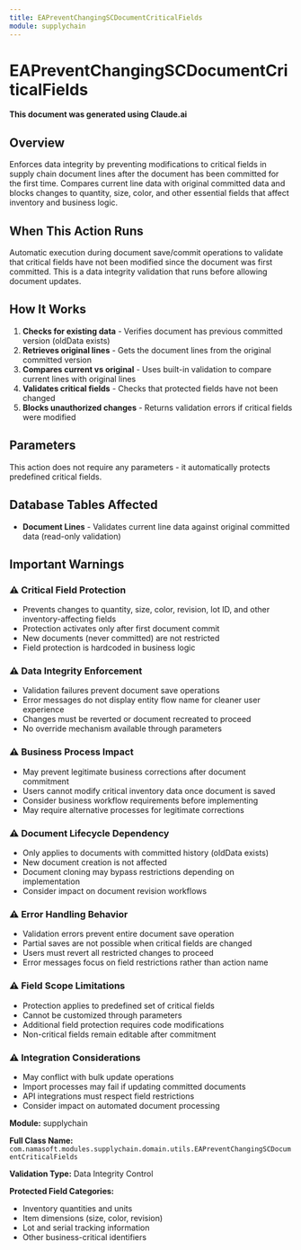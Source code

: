 ```yaml
---
title: EAPreventChangingSCDocumentCriticalFields
module: supplychain
---
```



<div class='entity-flows'>

# EAPreventChangingSCDocumentCriticalFields

**This document was generated using Claude.ai**

## Overview

Enforces data integrity by preventing modifications to critical fields in supply chain document lines after the document has been committed for the first time. Compares current line data with original committed data and blocks changes to quantity, size, color, and other essential fields that affect inventory and business logic.

## When This Action Runs

Automatic execution during document save/commit operations to validate that critical fields have not been modified since the document was first committed. This is a data integrity validation that runs before allowing document updates.

## How It Works

1. **Checks for existing data** - Verifies document has previous committed version (oldData exists)
2. **Retrieves original lines** - Gets the document lines from the original committed version
3. **Compares current vs original** - Uses built-in validation to compare current lines with original lines
4. **Validates critical fields** - Checks that protected fields have not been changed
5. **Blocks unauthorized changes** - Returns validation errors if critical fields were modified

## Parameters

This action does not require any parameters - it automatically protects predefined critical fields.

## Database Tables Affected

- **Document Lines** - Validates current line data against original committed data (read-only validation)

## Important Warnings

### ⚠️ Critical Field Protection
- Prevents changes to quantity, size, color, revision, lot ID, and other inventory-affecting fields
- Protection activates only after first document commit
- New documents (never committed) are not restricted
- Field protection is hardcoded in business logic

### ⚠️ Data Integrity Enforcement
- Validation failures prevent document save operations
- Error messages do not display entity flow name for cleaner user experience
- Changes must be reverted or document recreated to proceed
- No override mechanism available through parameters

### ⚠️ Business Process Impact
- May prevent legitimate business corrections after document commitment
- Users cannot modify critical inventory data once document is saved
- Consider business workflow requirements before implementing
- May require alternative processes for legitimate corrections

### ⚠️ Document Lifecycle Dependency
- Only applies to documents with committed history (oldData exists)
- New document creation is not affected
- Document cloning may bypass restrictions depending on implementation
- Consider impact on document revision workflows

### ⚠️ Error Handling Behavior
- Validation errors prevent entire document save operation
- Partial saves are not possible when critical fields are changed
- Users must revert all restricted changes to proceed
- Error messages focus on field restrictions rather than action name

### ⚠️ Field Scope Limitations
- Protection applies to predefined set of critical fields
- Cannot be customized through parameters
- Additional field protection requires code modifications
- Non-critical fields remain editable after commitment

### ⚠️ Integration Considerations
- May conflict with bulk update operations
- Import processes may fail if updating committed documents
- API integrations must respect field restrictions
- Consider impact on automated document processing

**Module:** supplychain

**Full Class Name:** `com.namasoft.modules.supplychain.domain.utils.EAPreventChangingSCDocumentCriticalFields`

**Validation Type:** Data Integrity Control

**Protected Field Categories:**
- Inventory quantities and units
- Item dimensions (size, color, revision)  
- Lot and serial tracking information
- Other business-critical identifiers


</div>

